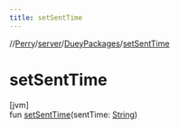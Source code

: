 ```yaml
---
title: setSentTime
---
```

//[Perry](../../../index.html)/[server](../index.html)/[DueyPackages](index.html)/[setSentTime](set-sent-time.html)



# setSentTime



[jvm]\
fun [setSentTime](set-sent-time.html)(sentTime: [String](https://kotlinlang.org/api/latest/jvm/stdlib/kotlin/-string/index.html))




